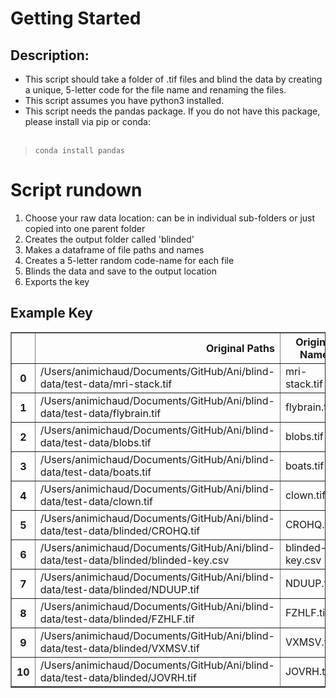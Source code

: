 # Getting Started
## Description:
* This script should take a folder of .tif files and blind the data by creating a unique, 5-letter code for the file name and renaming the files. 
* This script assumes you have python3 installed. 
* This script needs the pandas package. If you do not have this package, please install via pip or conda: <br><br>
> <code>conda install pandas</code>


# Script rundown
1. Choose your raw data location: can be in individual sub-folders or just copied into one parent folder
2. Creates the output folder called 'blinded'
3. Makes a dataframe of file paths and names
4. Creates a 5-letter random code-name for each file
5. Blinds the data and save to the output location
6. Exports the key


## Example Key

<div>

<table border="1" class="dataframe">
  <thead>
    <tr style="text-align: right;">
      <th></th>
      <th>Original Paths</th>
      <th>Original Names</th>
      <th>Randomized Paths</th>
      <th>Randomized Names</th>
    </tr>
  </thead>
  <tbody>
    <tr>
      <th>0</th>
      <td>/Users/animichaud/Documents/GitHub/Ani/blind-data/test-data/mri-stack.tif</td>
      <td>mri-stack.tif</td>
      <td>/Users/animichaud/Documents/GitHub/Ani/blind-data/test-data/blinded/FHBSY.tif</td>
      <td>FHBSY.tif</td>
    </tr>
    <tr>
      <th>1</th>
      <td>/Users/animichaud/Documents/GitHub/Ani/blind-data/test-data/flybrain.tif</td>
      <td>flybrain.tif</td>
      <td>/Users/animichaud/Documents/GitHub/Ani/blind-data/test-data/blinded/BMQQC.tif</td>
      <td>BMQQC.tif</td>
    </tr>
    <tr>
      <th>2</th>
      <td>/Users/animichaud/Documents/GitHub/Ani/blind-data/test-data/blobs.tif</td>
      <td>blobs.tif</td>
      <td>/Users/animichaud/Documents/GitHub/Ani/blind-data/test-data/blinded/ZHYSV.tif</td>
      <td>ZHYSV.tif</td>
    </tr>
    <tr>
      <th>3</th>
      <td>/Users/animichaud/Documents/GitHub/Ani/blind-data/test-data/boats.tif</td>
      <td>boats.tif</td>
      <td>/Users/animichaud/Documents/GitHub/Ani/blind-data/test-data/blinded/BRPQW.tif</td>
      <td>BRPQW.tif</td>
    </tr>
    <tr>
      <th>4</th>
      <td>/Users/animichaud/Documents/GitHub/Ani/blind-data/test-data/clown.tif</td>
      <td>clown.tif</td>
      <td>/Users/animichaud/Documents/GitHub/Ani/blind-data/test-data/blinded/DTMBF.tif</td>
      <td>DTMBF.tif</td>
    </tr>
    <tr>
      <th>5</th>
      <td>/Users/animichaud/Documents/GitHub/Ani/blind-data/test-data/blinded/CROHQ.tif</td>
      <td>CROHQ.tif</td>
      <td>/Users/animichaud/Documents/GitHub/Ani/blind-data/test-data/blinded/AIOKA.tif</td>
      <td>AIOKA.tif</td>
    </tr>
    <tr>
      <th>6</th>
      <td>/Users/animichaud/Documents/GitHub/Ani/blind-data/test-data/blinded/blinded-key.csv</td>
      <td>blinded-key.csv</td>
      <td>/Users/animichaud/Documents/GitHub/Ani/blind-data/test-data/blinded/DCGKM.tif</td>
      <td>DCGKM.tif</td>
    </tr>
    <tr>
      <th>7</th>
      <td>/Users/animichaud/Documents/GitHub/Ani/blind-data/test-data/blinded/NDUUP.tif</td>
      <td>NDUUP.tif</td>
      <td>/Users/animichaud/Documents/GitHub/Ani/blind-data/test-data/blinded/UIMZD.tif</td>
      <td>UIMZD.tif</td>
    </tr>
    <tr>
      <th>8</th>
      <td>/Users/animichaud/Documents/GitHub/Ani/blind-data/test-data/blinded/FZHLF.tif</td>
      <td>FZHLF.tif</td>
      <td>/Users/animichaud/Documents/GitHub/Ani/blind-data/test-data/blinded/PWQEQ.tif</td>
      <td>PWQEQ.tif</td>
    </tr>
    <tr>
      <th>9</th>
      <td>/Users/animichaud/Documents/GitHub/Ani/blind-data/test-data/blinded/VXMSV.tif</td>
      <td>VXMSV.tif</td>
      <td>/Users/animichaud/Documents/GitHub/Ani/blind-data/test-data/blinded/JOWSF.tif</td>
      <td>JOWSF.tif</td>
    </tr>
    <tr>
      <th>10</th>
      <td>/Users/animichaud/Documents/GitHub/Ani/blind-data/test-data/blinded/JOVRH.tif</td>
      <td>JOVRH.tif</td>
      <td>/Users/animichaud/Documents/GitHub/Ani/blind-data/test-data/blinded/SLVGT.tif</td>
      <td>SLVGT.tif</td>
    </tr>
  </tbody>
</table>
</div>

